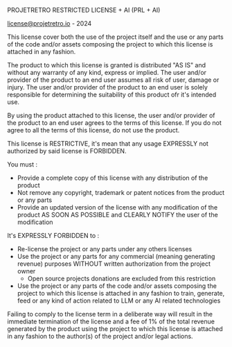 PROJETRETRO RESTRICTED LICENSE + AI (PRL + AI)

[license@projetretro.io](license@projetretro.io) - 2024

This license cover both the use of the project itself and the use or any parts of the code and/or assets composing the project to which this license is attached in any fashion.

The product to which this license is granted is distributed "AS IS" and without any warranty of any kind, express or implied.
The user and/or provider of the product to an end user assumes all risk of user, damage or injury.
The user and/or provider of the product to an end user is solely responsible for determining the suitability of this product ofr it's intended use.

By using the product attached to this license, the user and/or provider of the product to an end user agrees to the terms of this license.
If you do not agree to all the terms of this license, do not use the product.

This license is RESTRICTIVE, it's mean that any usage EXPRESSLY not authorized by said license is FORBIDDEN.

You must :
- Provide a complete copy of this license with any distribution of the product
- Not remove any copyright, trademark or patent notices from the product or any parts
- Provide an updated version of the license with any modification of the product AS SOON AS POSSIBLE and CLEARLY NOTIFY the user of the modification

It's EXPRESSLY FORBIDDEN to :
- Re-license the project or any parts under any others licenses
- Use the project or any parts for any commercial (meaning generating revenue) purposes WITHOUT written authorization from the project owner 
  - Open source projects donations are excluded from this restriction
- Use the project or any parts of the code and/or assets composing the project to which this license is attached in any fashion to train, generate, feed or any kind of action related to LLM or any AI related technologies


Failing to comply to the license term in a deliberate way will result in the immediate termination of the license and a fee of 1% of the total revenue generated by the product using the project to which this license is attached in any fashion to the author(s) of the project and/or legal actions.





